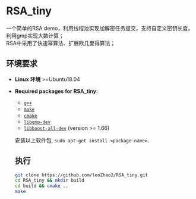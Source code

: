 # RSA_tiny
一个简单的RSA demo，利用线程池实现加解密任务提交，支持自定义密钥长度，利用gmp实现大数计算；   
RSA中采用了快速幂算法、扩展欧几里得算法；

## 环境要求
* **Linux 环境** >=Ubuntu18.04
* **Required packages for RSA_tiny:**
  * [`g++`](https://packages.debian.org/testing/g++) 
  * [`make`](https://packages.debian.org/testing/make)
  * [`cmake`](https://packages.debian.org/testing/cmake)
  * [`libgmp-dev`](https://packages.debian.org/testing/libgmp-dev)
  * [`libboost-all-dev`](https://packages.debian.org/testing/libboost-all-dev) (version >= 1.66)

  安装以上软件包, `sudo apt-get install <package-name>`.   

  ## 执行
  ```bash
  git clone https://github.com/leoZhao2/RSA_tiny.git
  cd RSA_tiny && mkdir build
  cd build && cmake ..
  make
  ```
